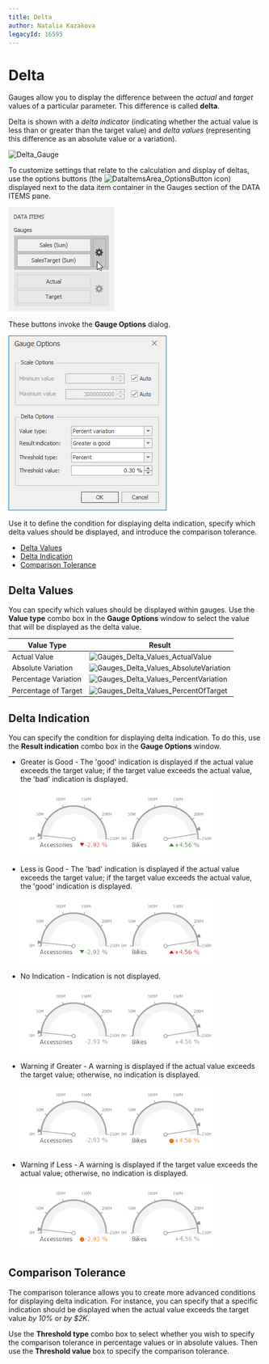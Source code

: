 ```yaml
---
title: Delta
author: Natalia Kazakova
legacyId: 16595
---
```

# Delta
Gauges allow you to display the difference between the _actual_ and _target_ values of a particular parameter. This difference is called **delta**.

Delta is shown with a _delta indicator_ (indicating whether the actual value is less than or greater than the target value) and _delta values_ (representing this difference as an absolute value or a variation).

![Delta_Gauge](../../../../images/img20029.png)

To customize settings that relate to the calculation and display of deltas, use the options buttons (the ![DataItemsArea_OptionsButton](../../../../images/img20167.png) icon) displayed next to the data item container in the Gauges section of the DATA ITEMS pane.

![Gauges_DeltaOptions_OptionsButton](../../../../images/img19991.png)

These buttons invoke the **Gauge Options** dialog.

![Gauges_DeltaOptions_OptionsWindow](../../../../images/img19992.png)

Use it to define the condition for displaying delta indication, specify which delta values should be displayed, and introduce the comparison tolerance.
* [Delta Values](#deltavalues)
* [Delta Indication](#deltaindicationcondition)
* [Comparison Tolerance](#comparisontolerance)

## <a name="deltavalues"/>Delta Values
You can specify which values should be displayed within gauges. Use the **Value type** combo box in the **Gauge Options** window to select the value that will be displayed as the delta value.

| Value Type | Result |
|---|---|
| Actual Value | ![Gauges_Delta_Values_ActualValue](../../../../images/img20094.png) |
| Absolute Variation | ![Gauges_Delta_Values_AbsoluteVariation](../../../../images/img20093.png) |
| Percentage Variation | ![Gauges_Delta_Values_PercentVariation](../../../../images/img20096.png) |
| Percentage of Target | ![Gauges_Delta_Values_PercentOfTarget](../../../../images/img20095.png) |

## <a name="deltaindicationcondition"/>Delta Indication
You can specify the condition for displaying delta indication. To do this, use the **Result indication** combo box in the **Gauge Options** window.
* Greater is Good - The 'good' indication is displayed if the actual value exceeds the target value; if the target value exceeds the actual value, the 'bad' indication is displayed. 
	
	![Gauges_Delta_Indication_GreaterIsGood](../../../../images/img20088.png)
* Less is Good - The 'bad' indication is displayed if the actual value exceeds the target value; if the target value exceeds the actual value, the 'good' indication is displayed. 
	
	![Gauges_Delta_Indication_LessIsGood](../../../../images/img20089.png)
* No Indication - Indication is not displayed. 
	
	![Gauges_Delta_Indication_NoIndication](../../../../images/img20090.png)
* Warning if Greater - A warning is displayed if the actual value exceeds the target value; otherwise, no indication is displayed. 
	
	![Gauges_Delta_Indication_WarningIfGreater](../../../../images/img20091.png)
* Warning if Less - A warning is displayed if the target value exceeds the actual value; otherwise, no indication is displayed. 
	
	![Gauges_Delta_Indication_WarningIfLess](../../../../images/img20092.png)

## <a name="comparisontolerance"/>Comparison Tolerance
The comparison tolerance allows you to create more advanced conditions for displaying delta indication. For instance, you can specify that a specific indication should be displayed when the actual value exceeds the target value _by 10%_ or _by $2K_.

Use the **Threshold type** combo box to select whether you wish to specify the comparison tolerance in percentage values or in absolute values. Then use the **Threshold value** box to specify the comparison tolerance.